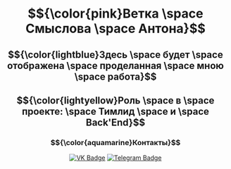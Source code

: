 <div align = "center">
  
# $${\color{pink}Ветка \space Смыслова \space Антона}$$
## $${\color{lightblue}Здесь \space будет \space отображена \space проделанная \space мною \space работа}$$
## $${\color{lightyellow}Роль \space в \space проекте: \space Тимлид \space и \space Back'End}$$

### $${\color{aquamarine}Контакты}$$
<div align="center">

[![VK Badge](https://img.shields.io/badge/VK-%40anthony_winchester-blue?style=for-the-badge&logo=vk)](https://vk.com/anthony_winchester)
[![Telegram Badge](https://img.shields.io/badge/Telegram-%40anthony_winchester-blue?style=for-the-badge&logo=telegram)](https://t.me/anthony_winchester)

</div>


</div>

